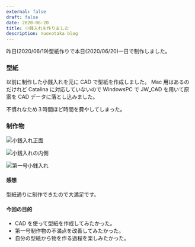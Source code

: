 ```yaml
---
external: false
draft: false
date: 2020-06-20
title: 小銭入れを作りました
description: nuovotaka blog
---
```


昨日(2020/06/19)型紙作りで本日(2020/06/20)一日で制作しました。

### 型紙

以前に制作した小銭入れを元に CAD で型紙を作成しました。
Mac 用はあるのだけれど Catalina に対応していないので WindowsPC で JW_CAD を用いて原案を
CAD データに落とし込みました。

不慣れなため３時間ほど時間を費やしてしまった。

### 制作物

![小銭入れ正面](/images/20200620_coinpurse-1.jpeg)

![小銭入れの内側](/images/20200620_coinpurse-2.jpeg)

![第一号小銭入れ](/images/20200620_coinpurse-3.jpeg)

#### 感想

型紙通りに制作できたので大満足です。

#### 今回の目的

- CAD を使って型紙を作成してみたかった。
- 第一号制作物の不満点を改善してみたかった。
- 自分の型紙から物を作る過程を楽しみたかった。
